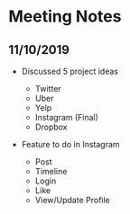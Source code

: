 # Meeting Notes

## 11/10/2019

- Discussed 5 project ideas
    * Twitter
    * Uber
    * Yelp
    * Instagram (Final)
    * Dropbox

-  Feature to do in Instagram
    * Post
    * Timeline
    * Login
    * Like
    * View/Update Profile